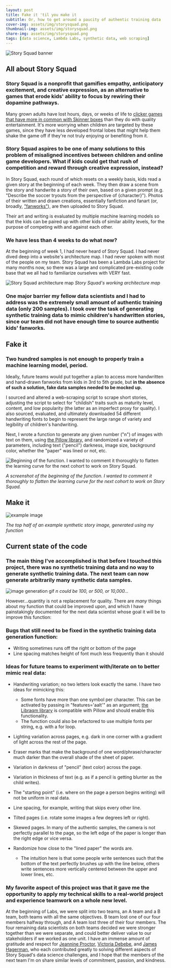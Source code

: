 ```yaml
---
layout: post
title: Fake it 'til you make it
subtitle: Or, how to get around a paucity of authentic training data
cover-img: assets/img/storysquad.png
thumbnail-img: assets/img/storysquad.png
share-img: assets/img/storysquad.png
tags: [data science, Lambda Labs, synthetic data, web scraping]
---
```



![Story Squad banner](https://github.com/EEdwardsA/EEdwardsA.github.io/blob/master/assets/img/storysquadbanner.png?raw=true)
## All about Story Squad

### Story Squad is a nonprofit that gamifies empathy, anticipatory excitement, and creative expression, as an alternative to games that erode kids' ability to focus by rewiring their dopamine pathways. 

  

 Many grown adults have lost hours, days, or weeks of life to [clicker games that have more in common with Skinner boxes](https://en.softonic.com/articles/addictive-psychology-clicker-games) than they do with quality entertainment. It's more worrying when children are targeted by these games, since they have less developed frontal lobes that might help them shake the game off if they're not truly enjoying or benefiting from it.

  

### Story Squad aspires to be one of many solutions to this problem of misaligned incentives between children and online game developers. What if kids could get that rush of competition and reward through creative expression, instead? 

In Story Squad, each round of which resets on a weekly basis, kids read a given story at the beginning of each week. They then draw a scene from the story and handwrite a story of their own, based on a given prompt (e.g. "Describe the soccer tryouts from the perspective of {character}"). Photos of their written and drawn creations, essentially fanfiction and fanart (or, broadly, ["fanworks"](https://fanlore.org/wiki/Fanfiction)), are then uploaded to Story Squad. 

Their art and writing is evaluated by multiple machine learning models so that the kids can be paired up with other kids of similar ability levels, for the purpose of competing with and against each other. 


### We have less than 4 weeks to do what now?

At the beginning of week 1, I had never heard of Story Squad. I had never dived deep into a website's architecture map. I had never spoken with most of the people on my team. Story Squad has been a Lambda Labs project for many months now, so there was a large and complicated pre-existing code base that we all had to familiarize ourselves with VERY fast.

  
![Story Squad architecture map](https://github.com/EEdwardsA/EEdwardsA.github.io/blob/master/assets/img/Architecturemap.png?raw=true)
*Story Squad's working architecture map*
  

### One major barrier my fellow data scientists and I had to address was the extremely small amount of authentic training data (only 200 samples). I took over the task of generating synthetic training data to mimic children's handwritten stories, since our team did not have enough time to source authentic kids' fanworks.

## Fake it

### Two hundred samples is not enough to properly train a machine learning model, period.

 Ideally, future teams would put together a plan to access more handwritten and hand-drawn fanworks from kids in 3rd to 5th grade, but **in the absence of such a solution, fake data samples needed to be mocked up.**

 I sourced and altered a web-scraping script to scrape short stories, adjusting the script to select for "childish" traits such as maturity level, content, and low popularity (the latter as an imperfect proxy for quality). I also sourced, evaluated, and ultimately downloaded 54 different handwriting fonts to begin to represent the large range of variety and legibility of children's handwriting.

Next, I wrote a function to generate any given number ("n") of images with text on them, using [the Pillow library](https://pillow.readthedocs.io/en/stable/index.html), and randomized a variety of parameters, including text ("pencil") darkness, image size, background color, whether the "paper" was lined or not, etc.

![Beginning of the function. I wanted to comment it thoroughly to flatten the learning curve for the next cohort to work on Story Squad.](https://github.com/EEdwardsA/EEdwardsA.github.io/blob/master/assets/img/codesnippet.png?raw=true)

*A screenshot of the beginning of the function. I wanted to comment it thoroughly to flatten the learning curve for the next cohort to work on Story Squad.*

## Make it

![example image](https://github.com/EEdwardsA/EEdwardsA.github.io/blob/master/assets/img/img300.jpeg?raw=true)

*The top half of an example synthetic story image, generated using my function*



## Current state of the code

### The main thing I've accomplished is that before I touched this project, there was no synthetic training data and no way to generate synthetic training data. The next team can now generate arbitrarily many synthetic data samples. 

![image generation gif](https://github.com/EEdwardsA/EEdwardsA.github.io/blob/master/assets/img/synth_img_generation.gif?raw=true)
*n could be 100, or 500, or 10,000...*

However...quantity is not a replacement for quality. There are *many* things about my function that could be improved upon, and which I have painstakingly documented for the next data scientist whose goal it will be to improve this function:


### Bugs that still need to be fixed in the synthetic training data generation function:

- Writing sometimes runs off the right or bottom of the page
- Line spacing matches height of font much less frequently than it should
    
### Ideas for future teams to experiment with/iterate on to better mimic real data:

- Handwriting variation; no two letters look exactly the same. I have two ideas for mimicking this:
	- Some fonts have more than one symbol per character. This can be activated by passing in "features='aalt'" as an argument; [the Libraqm library](https://github.com/HOST-Oman/libraqm) is compatible with Pillow and should enable this functionality.
	- The function could also be refactored to use multiple fonts per string, e.g. with a for loop.


- Lighting variation across pages, e.g. dark in one corner with a gradient of light across the rest of the page.
- Eraser marks that make the background of one word/phrase/character much darker than the overall shade of the sheet of paper.
- Variation in darkness of "pencil" (text color) across the page.
- Variation in thickness of text (e.g. as if a pencil is getting blunter as the child writes).
- The "starting point" (i.e. where on the page a person begins writing) will not be uniform in real data.
- Line spacing, for example, writing that skips every other line.
- Tilted pages (i.e. rotate some images a few degrees left or right).
- Skewed pages. In many of the authentic samples, the camera is not perfectly parallel to the page, so the left edge of the paper is longer than the right edge or vice versa.
- Randomize how close to the "lined paper" the words are. 
    - The intuition here is that some people write sentences such that the bottom of the text perfectly brushes up with the line below, others write sentences more vertically centered between the upper and lower lines, etc.

### My favorite aspect of this project was that it gave me the opportunity to apply my technical skills to a real-world project and experience teamwork on a whole new level.

At the beginning of Labs, we were split into two teams, an A team and a B team, both teams with all the same objectives. B team lost one of our four members halfway through, and A team lost three of their four members. The four remaining data scientists on both teams decided we were stronger together than we were separate, and could better deliver value to our stakeholders if we worked as one unit. I have an immense amount of gratitude and respect for [Jeannine Proctor](https://www.linkedin.com/in/jeannine-proctor/), [Victoria Debebe](https://www.linkedin.com/in/victoriadebebe/), and [James Hagerman](https://www.linkedin.com/in/james-w-hagerman/), who each contributed greatly to solving different aspects of Story Squad's data science challenges, and I hope that the members of the next team I'm on share similar levels of commitment, passion, and kindness.
 
